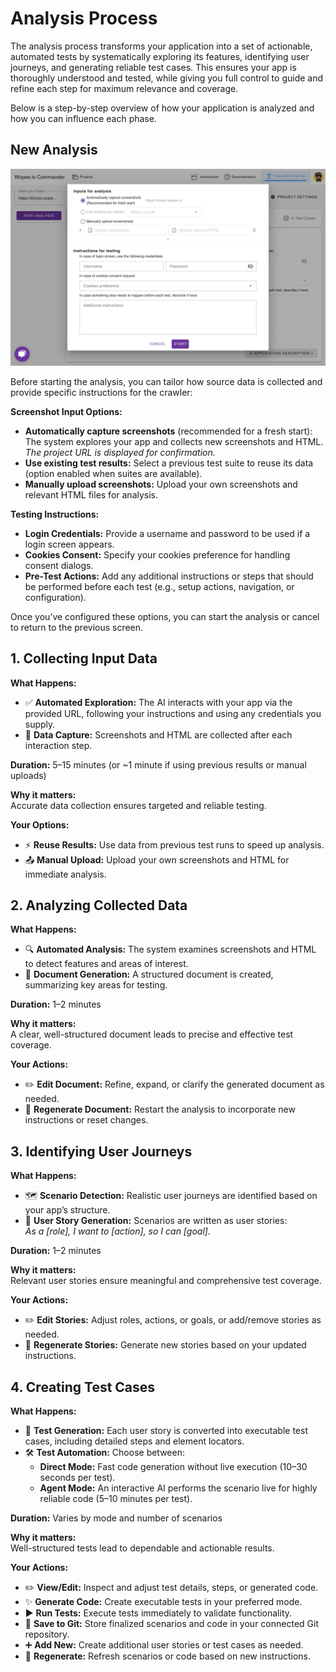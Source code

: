 # Analysis Process

The analysis process transforms your application into a set of actionable, automated tests by systematically exploring its features, identifying user journeys, and generating reliable test cases. This ensures your app is thoroughly understood and tested, while giving you full control to guide and refine each step for maximum relevance and coverage.

Below is a step-by-step overview of how your application is analyzed and how you can influence each phase.

## New Analysis

![New analysis](../img/analysis/2025-04-16_04-39.png)

Before starting the analysis, you can tailor how source data is collected and provide specific instructions for the crawler:

**Screenshot Input Options:**

- **Automatically capture screenshots** (recommended for a fresh start): The system explores your app and collects new screenshots and HTML.  
  _The project URL is displayed for confirmation._
- **Use existing test results:** Select a previous test suite to reuse its data (option enabled when suites are available).
- **Manually upload screenshots:** Upload your own screenshots and relevant HTML files for analysis.

**Testing Instructions:**

- **Login Credentials:** Provide a username and password to be used if a login screen appears.
- **Cookies Consent:** Specify your cookies preference for handling consent dialogs.
- **Pre-Test Actions:** Add any additional instructions or steps that should be performed before each test (e.g., setup actions, navigation, or configuration).

Once you’ve configured these options, you can start the analysis or cancel to return to the previous screen.

## 1. Collecting Input Data

**What Happens:**

- ✅ **Automated Exploration:** The AI interacts with your app via the provided URL, following your instructions and using any credentials you supply.
- 📸 **Data Capture:** Screenshots and HTML are collected after each interaction step.

**Duration:** 5–15 minutes (or ~1 minute if using previous results or manual uploads)

**Why it matters:**  
Accurate data collection ensures targeted and reliable testing.

**Your Options:**

- ⚡ **Reuse Results:** Use data from previous test runs to speed up analysis.
- 📤 **Manual Upload:** Upload your own screenshots and HTML for immediate analysis.

## 2. Analyzing Collected Data

**What Happens:**

- 🔍 **Automated Analysis:** The system examines screenshots and HTML to detect features and areas of interest.
- 📝 **Document Generation:** A structured document is created, summarizing key areas for testing.

**Duration:** 1–2 minutes

**Why it matters:**  
A clear, well-structured document leads to precise and effective test coverage.

**Your Actions:**

- ✏️ **Edit Document:** Refine, expand, or clarify the generated document as needed.
- 🔄 **Regenerate Document:** Restart the analysis to incorporate new instructions or reset changes.

## 3. Identifying User Journeys

**What Happens:**

- 🗺️ **Scenario Detection:** Realistic user journeys are identified based on your app’s structure.
- 📖 **User Story Generation:** Scenarios are written as user stories:  
  _As a [role], I want to [action], so I can [goal]._

**Duration:** 1–2 minutes

**Why it matters:**  
Relevant user stories ensure meaningful and comprehensive test coverage.

**Your Actions:**

- ✏️ **Edit Stories:** Adjust roles, actions, or goals, or add/remove stories as needed.
- 🔄 **Regenerate Stories:** Generate new stories based on your updated instructions.

## 4. Creating Test Cases

**What Happens:**

- 🚦 **Test Generation:** Each user story is converted into executable test cases, including detailed steps and element locators.
- 🛠️ **Test Automation:** Choose between:
  - **Direct Mode:** Fast code generation without live execution (10–30 seconds per test).
  - **Agent Mode:** An interactive AI performs the scenario live for highly reliable code (5–10 minutes per test).

**Duration:** Varies by mode and number of scenarios

**Why it matters:**  
Well-structured tests lead to dependable and actionable results.

**Your Actions:**

- ✏️ **View/Edit:** Inspect and adjust test details, steps, or generated code.
- ✨ **Generate Code:** Create executable tests in your preferred mode.
- ▶️ **Run Tests:** Execute tests immediately to validate functionality.
- 💾 **Save to Git:** Store finalized scenarios and code in your connected Git repository.
- ➕ **Add New:** Create additional user stories or test cases as needed.
- 🔄 **Regenerate:** Refresh scenarios or code based on new instructions.
